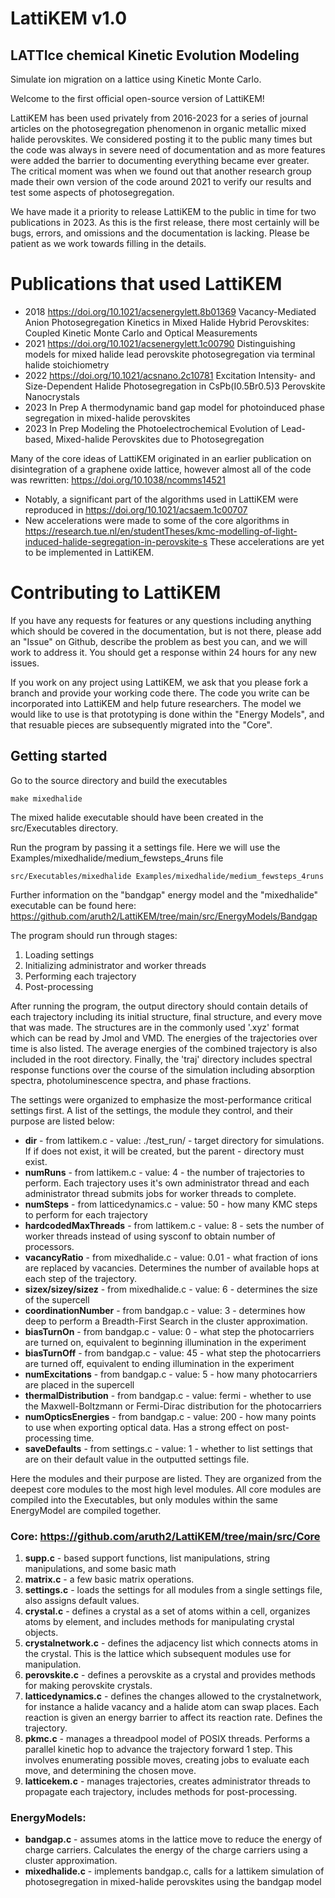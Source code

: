# LattiKEM v1.0
## LATTIce chemical Kinetic Evolution Modeling
Simulate ion migration on a lattice using Kinetic Monte Carlo.  

Welcome to the first official open-source version of LattiKEM! 

LattiKEM has been used privately from 2016-2023 for a series of journal articles on the photosegregation phenomenon in organic metallic mixed halide perovskites. We considered posting it to the public many times but the code was always in severe need of documentation and as more features were added the barrier to documenting everything became ever greater. The critical moment was when we found out that another research group made their own version of the code around 2021 to verify our results and test some aspects of photosegregation.

We have made it a priority to release LattiKEM to the public in time for two publications in 2023. As this is the first release, there most certainly will be bugs, errors, and omissions and the documentation is lacking. Please be patient as we work towards filling in the details. 


# Publications that used LattiKEM

 - 2018 https://doi.org/10.1021/acsenergylett.8b01369 Vacancy-Mediated Anion Photosegregation Kinetics in Mixed Halide Hybrid Perovskites: Coupled Kinetic Monte Carlo and Optical Measurements
 - 2021 https://doi.org/10.1021/acsenergylett.1c00790 Distinguishing models for mixed halide lead perovskite photosegregation via terminal halide stoichiometry
 - 2022 https://doi.org/10.1021/acsnano.2c10781 Excitation Intensity- and Size-Dependent Halide Photosegregation in CsPb(I0.5Br0.5)3 Perovskite Nanocrystals
 - 2023 In Prep A thermodynamic band gap model for photoinduced phase segregation in mixed-halide perovskites
 - 2023 In Prep Modeling the Photoelectrochemical Evolution of Lead-based, Mixed-halide Perovskites due to Photosegregation

Many of the core ideas of LattiKEM originated in an earlier publication on disintegration of a graphene oxide lattice, however almost all of the code was rewritten: https://doi.org/10.1038/ncomms14521

 - Notably, a significant part of the algorithms used in LattiKEM were reproduced in https://doi.org/10.1021/acsaem.1c00707 
 - New accelerations were made to some of the core algorithms in https://research.tue.nl/en/studentTheses/kmc-modelling-of-light-induced-halide-segregation-in-perovskite-s These accelerations are yet to be implemented in LattiKEM.

# Contributing to LattiKEM

If you have any requests for features or any questions including anything which should be covered in the documentation, but is not there, please add an "Issue" on Github, describe the problem as best you can, and we will work to address it. You should get a response within 24 hours for any new issues.

If you work on any project using LattiKEM, we ask that you please fork a branch and provide your working code there. The code you write can be incorporated into LattiKEM and help future researchers. The model we would like to use is that prototyping is done within the "Energy Models", and that resuable pieces are subsequently migrated into the "Core".


## Getting started
Go to the source directory and build the executables
```
make mixedhalide
```
The mixed halide executable should have been created in the src/Executables directory. 

Run the program by passing it a settings file. Here we will use the Examples/mixedhalide/medium_fewsteps_4runs file

```
src/Executables/mixedhalide Examples/mixedhalide/medium_fewsteps_4runs
```

Further information on the "bandgap" energy model and the "mixedhalide" executable can be found here: https://github.com/aruth2/LattiKEM/tree/main/src/EnergyModels/Bandgap  

The program should run through stages: 
1. Loading settings
2. Initializing administrator and worker threads
3. Performing each trajectory
4. Post-processing

After running the program, the output directory should contain details of each trajectory including its initial structure, final structure, and every move that was made. The structures are in the commonly used '.xyz' format which can be read by Jmol and VMD. The energies of the trajectories over time is also listed. The average energies of the combined trajectory is also included in the root directory. Finally, the 'traj' directory includes spectral response functions over the course of the simulation including absorption spectra, photoluminescence spectra, and phase fractions. 

The settings were organized to emphasize the most-performance critical settings first. A list of the settings, the module they control, and their purpose are listed below:

- **dir** - from lattikem.c - value: ./test_run/ - target directory for simulations. If if does not exist, it will be created, but the parent - directory must exist.
- **numRuns** - from lattikem.c - value: 4 - the number of trajectories to perform. Each trajectory uses it's own administrator thread and each administrator thread submits jobs for worker threads to complete.
- **numSteps** - from latticedynamics.c - value: 50 - how many KMC steps to perform for each trajectory
- **hardcodedMaxThreads** - from lattikem.c - value: 8 - sets the number of worker threads instead of using sysconf to obtain number of processors.
- **vacancyRatio** - from mixedhalide.c - value: 0.01 - what fraction of ions are replaced by vacancies. Determines the number of available hops at each step of the trajectory.
- **sizex/sizey/sizez** - from mixedhalide.c - value: 6 - determines the size of the supercell
- **coordinationNumber** - from bandgap.c - value: 3 - determines how deep to perform a Breadth-First Search in the cluster approximation.
- **biasTurnOn** - from bandgap.c - value: 0 - what step the photocarriers are turned on, equivalent to beginning illumination in the experiment
- **biasTurnOff** - from bandgap.c - value: 45 - what step the photocarriers are turned off, equivalent to ending illumination in the experiment
- **numExcitations** - from bandgap.c - value: 5 - how many photocarriers are placed in the supercell
- **thermalDistribution** - from bandgap.c - value: fermi - whether to use the Maxwell-Boltzmann or Fermi-Dirac distribution for the photocarriers
- **numOpticsEnergies** - from bandgap.c - value: 200 - how many points to use when exporting optical data. Has a strong effect on post-processing time.
- **saveDefaults** - from settings.c - value: 1 - whether to list settings that are on their default value in the outputted settings file.

Here the modules and their purpose are listed. They are organized from the deepest core modules to the most high level modules. All core modules are compiled into the Executables, but only modules within the same EnergyModel are compiled together.

### Core: https://github.com/aruth2/LattiKEM/tree/main/src/Core
1. **supp.c** - based support functions, list manipulations, string manipulations, and some basic math
2. **matrix.c** - a few basic matrix operations.
3. **settings.c** - loads the settings for all modules from a single settings file, also assigns default values.
4. **crystal.c** - defines a crystal as a set of atoms within a cell, organizes atoms by element, and includes methods for manipulating crystal objects.
5. **crystalnetwork.c** - defines the adjacency list which connects atoms in the crystal. This is the lattice which subsequent modules use for manipulation.
6. **perovskite.c** - defines a perovskite as a crystal and provides methods for making perovskite crystals.
7. **latticedynamics.c** - defines the changes allowed to the crystalnetwork, for instance a halide vacancy and a halide atom can swap places. Each reaction is given an energy barrier to affect its reaction rate. Defines the trajectory.
8. **pkmc.c** - manages a threadpool model of POSIX threads. Performs a parallel kinetic hop to advance the trajectory forward 1 step. This involves enumerating possible moves, creating jobs to evaluate each move, and determining the chosen move.
9. **latticekem.c** - manages trajectories, creates administrator threads to propagate each trajectory, includes methods for post-processing.

### EnergyModels:
- **bandgap.c** - assumes atoms in the lattice move to reduce the energy of charge carriers. Calculates the energy of the charge carriers using a cluster approximation.
- **mixedhalide.c** - implements bandgap.c, calls for a lattikem simulation of photosegregation in mixed-halide perovskites using the bandgap model
